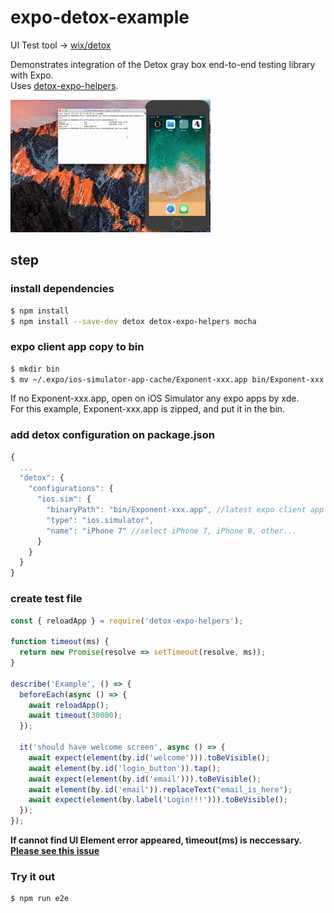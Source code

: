 # expo-detox-example
UI Test tool -> [wix/detox](https://github.com/wix/detox)  
  
Demonstrates integration of the Detox gray box end-to-end testing library with Expo.  
Uses [detox-expo-helpers](https://github.com/expo/detox-expo-helpers).

![](./example.gif)

## step

### install dependencies
```bash
$ npm install
$ npm install --save-dev detox detox-expo-helpers mocha
```

### expo client app copy to bin
```bash
$ mkdir bin
$ mv ~/.expo/ios-simulator-app-cache/Exponent-xxx.app bin/Exponent-xxx.app
```
If no Exponent-xxx.app, open on iOS Simulator any expo apps by xde.  
For this example, Exponent-xxx.app is zipped, and put it in the bin.

### add detox configuration on package.json

``` js
{
  ...
  "detox": {
    "configurations": {
      "ios.sim": {
        "binaryPath": "bin/Exponent-xxx.app", //latest expo client app
        "type": "ios.simulator",
        "name": "iPhone 7" //select iPhone 7, iPhone 8, other...
      }
    }
  }
}
```

### create test file
```js
const { reloadApp } = require('detox-expo-helpers');

function timeout(ms) {
  return new Promise(resolve => setTimeout(resolve, ms));
}

describe('Example', () => {
  beforeEach(async () => {
    await reloadApp();
    await timeout(30000);
  });

  it('should have welcome screen', async () => {
    await expect(element(by.id('welcome'))).toBeVisible();
    await element(by.id('login_button')).tap();
    await expect(element(by.id('email'))).toBeVisible();
    await element(by.id('email')).replaceText("email_is_here");
    await expect(element(by.label('Login!!!'))).toBeVisible();
  });
});
```
**If cannot find UI Element error appeared, timeout(ms) is neccessary.**  
**[Please see this issue](https://github.com/expo/with-detox-tests/issues/2)**

### Try it out
```bash
$ npm run e2e
```
